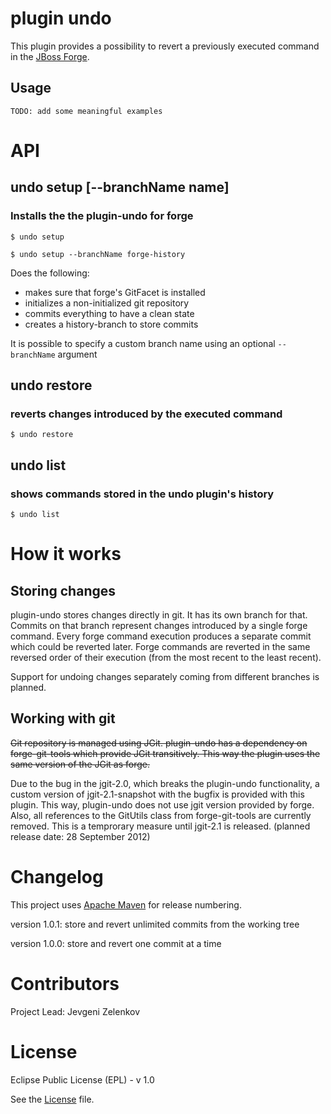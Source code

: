 # plugin undo

This plugin provides a possibility to revert a previously executed command in the [JBoss Forge](http://forge.jboss.org/).

## Usage
```
TODO: add some meaningful examples
```

# API

## undo setup [--branchName name]

### Installs the the plugin-undo for forge

```
$ undo setup

$ undo setup --branchName forge-history
```

Does the following:
* makes sure that forge's GitFacet is installed
* initializes a non-initialized git repository
* commits everything to have a clean state
* creates a history-branch to store commits

It is possible to specify a custom branch name using an optional `--branchName` argument

## undo restore

### reverts changes introduced by the executed command

```
$ undo restore
```

## undo list

### shows commands stored in the undo plugin's history

```
$ undo list
```


# How it works

## Storing changes

plugin-undo stores changes directly in git. It has its own branch for that. Commits on that branch represent changes introduced by a single forge command. Every forge command execution produces a separate commit which could be reverted later. Forge commands are reverted in the same reversed order of their execution (from the most recent to the least recent).

Support for undoing changes separately coming from different branches is planned.


## Working with git

~~Git repository is managed using JGit. plugin-undo has a dependency on forge-git-tools which provide JGit transitively. This way the plugin uses the same version of the JGit as forge.~~

Due to the bug in the jgit-2.0, which breaks the plugin-undo functionality, a custom version of jgit-2.1-snapshot with the bugfix is provided with this plugin. This way, plugin-undo does not use jgit version provided by forge. Also, all references to the GitUtils class from forge-git-tools are currently removed. This is a temprorary measure until jgit-2.1 is released. (planned release date: 28 September 2012)


# Changelog

This project uses [Apache Maven](http://maven.apache.org/) for release numbering.

version 1.0.1: store and revert unlimited commits from the working tree

version 1.0.0: store and revert one commit at a time

# Contributors

Project Lead: Jevgeni Zelenkov


# License

Eclipse Public License (EPL) - v 1.0

See the [License](http://github.com/forge/plugin-undo/blob/master/License) file.
